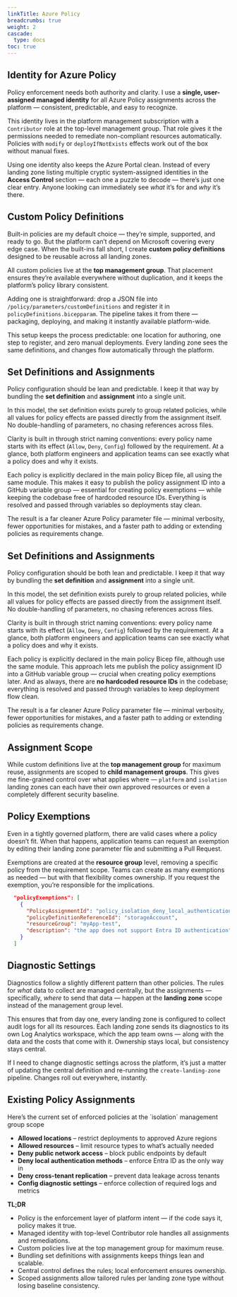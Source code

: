 ```yaml
---
linkTitle: Azure Policy
breadcrumbs: true
weight: 2
cascade:
  type: docs
toc: true
---
```


## Identity for Azure Policy

Policy enforcement needs both authority and clarity. I use a **single, user-assigned managed identity** for all Azure Policy assignments across the platform — consistent, predictable, and easy to recognize.

This identity lives in the platform management subscription with a `Contributor` role at the top-level management group. That role gives it the permissions needed to remediate non-compliant resources automatically. Policies with `modify` or `deployIfNotExists` effects work out of the box without manual fixes.

Using one identity also keeps the Azure Portal clean. Instead of every landing zone listing multiple cryptic system-assigned identities in the **Access Control** section — each one a puzzle to decode — there’s just one clear entry. Anyone looking can immediately see *what* it’s for and *why* it’s there.


## Custom Policy Definitions

Built-in policies are my default choice — they’re simple, supported, and ready to go. But the platform can’t depend on Microsoft covering every edge case. When the built-ins fall short, I create **custom policy definitions** designed to be reusable across all landing zones.

All custom policies live at the **top management group**. That placement ensures they’re available everywhere without duplication, and it keeps the platform’s policy library consistent.

Adding one is straightforward: drop a JSON file into `/policy/parameters/customDefinitions` and register it in `policyDefinitions.bicepparam`. The pipeline takes it from there — packaging, deploying, and making it instantly available platform-wide.

This setup keeps the process predictable: one location for authoring, one step to register, and zero manual deployments. Every landing zone sees the same definitions, and changes flow automatically through the platform.


## Set Definitions and Assignments

Policy configuration should be lean and predictable. I keep it that way by bundling the **set definition** and **assignment** into a single unit.

In this model, the set definition exists purely to group related policies, while all values for policy effects are passed directly from the assignment itself. No double-handling of parameters, no chasing references across files.

Clarity is built in through strict naming conventions: every policy name starts with its effect (`Allow`, `Deny`, `Config`) followed by the requirement. At a glance, both platform engineers and application teams can see exactly what a policy does and why it exists.

Each policy is explicitly declared in the main policy Bicep file, all using the same module. This makes it easy to publish the policy assignment ID into a GitHub variable group — essential for creating policy exemptions — while keeping the codebase free of hardcoded resource IDs. Everything is resolved and passed through variables so deployments stay clean.

The result is a far cleaner Azure Policy parameter file — minimal verbosity, fewer opportunities for mistakes, and a faster path to adding or extending policies as requirements change.


## Set Definitions and Assignments

Policy configuration should be both lean and predictable. I keep it that way by bundling the **set definition** and **assignment** into a single unit.

In this model, the set definition exists purely to group related policies, while all values for policy effects are passed directly from the assignment itself. No double-handling of parameters, no chasing references across files.

Clarity is built in through strict naming conventions: every policy name starts with its effect (`Allow`, `Deny`, `Config`) followed by the requirement. At a glance, both platform engineers and application teams can see exactly what a policy does and why it exists.

Each policy is explicitly declared in the main policy Bicep file, although use the same module. This approach lets me publish the policy assignment ID into a GitHub variable group — crucial when creating policy exemptions later. And as always, there are **no hardcoded resource IDs** in the codebase; everything is resolved and passed through variables to keep deployment flow clean.

The result is a far cleaner Azure Policy parameter file — minimal verbosity, fewer opportunities for mistakes, and a faster path to adding or extending policies as requirements change.

## Assignment Scope

While custom definitions live at the **top management group** for maximum reuse, assignments are scoped to **child management groups**. This gives me fine-grained control over what applies where — `platform` and `isolation` landing zones can each have their own approved resources or even a completely different security baseline.

## Policy Exemptions

Even in a tightly governed platform, there are valid cases where a policy doesn’t fit. When that happens, application teams can request an exemption by editing their landing zone parameter file and submitting a Pull Request.

Exemptions are created at the **resource group** level, removing a specific policy from the requirement scope. Teams can create as many exemptions as needed — but with that flexibility comes ownership. If you request the exemption, you’re responsible for the implications.

```json
  "policyExemptions": [
    {
      "PolicyAssignmentId": "policy_isolation_deny_local_authentication_id",
      "policyDefinitionReferenceId": "storageAccount",
      "resourceGroup": "myApp-test",
      "description": "the app does not support Entra ID authentication"
    }
  ]

```

## Diagnostic Settings

Diagnostics follow a slightly different pattern than other policies. The rules for *what* data to collect are managed centrally, but the assignments — specifically, *where* to send that data — happen at the **landing zone** scope instead of the management group level.

This ensures that from day one, every landing zone is configured to collect audit logs for all its resources. Each landing zone sends its diagnostics to its own Log Analytics workspace, which the app team owns — along with the data and the costs that come with it. Ownership stays local, but consistency stays central.

If I need to change diagnostic settings across the platform, it’s just a matter of updating the central definition and re-running the `create-landing-zone` pipeline. Changes roll out everywhere, instantly.

## Existing Policy Assignments

Here’s the current set of enforced policies at the ´isolation´ management group scope

- **Allowed locations** – restrict deployments to approved Azure regions  
- **Allowed resources** – limit resource types to what’s actually needed  
- **Deny public network access** – block public endpoints by default  
- **Deny local authentication methods** – enforce Entra ID as the only way in  
- **Deny cross-tenant replication** – prevent data leakage across tenants  
- **Config diagnostic settings** – enforce collection of required logs and metrics

**TL;DR**  

- Policy is the enforcement layer of platform intent — if the code says it, policy makes it true.  
- Managed identity with top-level Contributor role handles all assignments and remediations.  
- Custom policies live at the top management group for maximum reuse.  
- Bundling set definitions with assignments keeps things lean and scalable.  
- Central control defines the rules; local enforcement ensures ownership.  
- Scoped assignments allow tailored rules per landing zone type without losing baseline consistency.